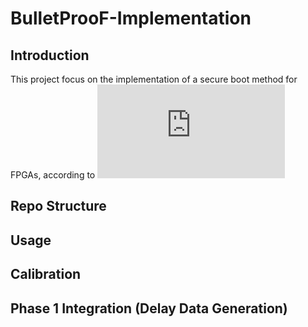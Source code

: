 # BulletProoF-Implementation
## Introduction
This project focus on the implementation of a secure boot method for FPGAs, according to ![this](https://github.com/xiangyun-wang/BulletProoF-Implementation/blob/main/BulletProoF%20Paper.pdf)
## Repo Structure
## Usage
## Calibration
## Phase 1 Integration (Delay Data Generation)
